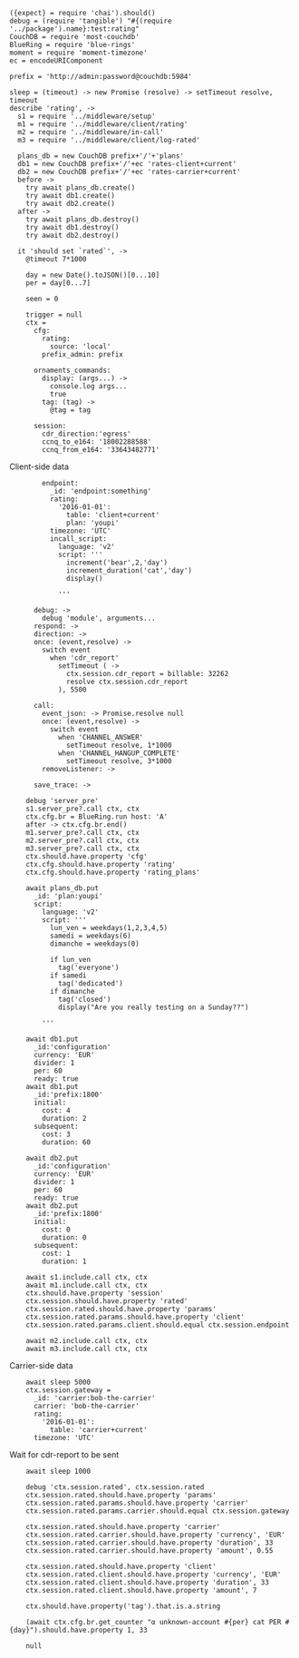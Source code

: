     ({expect} = require 'chai').should()
    debug = (require 'tangible') "#{(require '../package').name}:test:rating"
    CouchDB = require 'most-couchdb'
    BlueRing = require 'blue-rings'
    moment = require 'moment-timezone'
    ec = encodeURIComponent

    prefix = 'http://admin:password@couchdb:5984'

    sleep = (timeout) -> new Promise (resolve) -> setTimeout resolve, timeout
    describe 'rating', ->
      s1 = require '../middleware/setup'
      m1 = require '../middleware/client/rating'
      m2 = require '../middleware/in-call'
      m3 = require '../middleware/client/log-rated'

      plans_db = new CouchDB prefix+'/'+'plans'
      db1 = new CouchDB prefix+'/'+ec 'rates-client+current'
      db2 = new CouchDB prefix+'/'+ec 'rates-carrier+current'
      before ->
        try await plans_db.create()
        try await db1.create()
        try await db2.create()
      after ->
        try await plans_db.destroy()
        try await db1.destroy()
        try await db2.destroy()

      it 'should set `rated`', ->
        @timeout 7*1000

        day = new Date().toJSON()[0...10]
        per = day[0...7]

        seen = 0

        trigger = null
        ctx =
          cfg:
            rating:
              source: 'local'
            prefix_admin: prefix

          ornaments_commands:
            display: (args...) ->
              console.log args...
              true
            tag: (tag) ->
              @tag = tag

          session:
            cdr_direction:'egress'
            ccnq_to_e164: '18002288588'
            ccnq_from_e164: '33643482771'

Client-side data

            endpoint:
              _id: 'endpoint:something'
              rating:
                '2016-01-01':
                  table: 'client+current'
                  plan: 'youpi'
              timezone: 'UTC'
              incall_script:
                language: 'v2'
                script: '''
                  increment('bear',2,'day')
                  increment_duration('cat','day')
                  display()

                '''

          debug: ->
            debug 'module', arguments...
          respond: ->
          direction: ->
          once: (event,resolve) ->
            switch event
              when 'cdr_report'
                setTimeout ( ->
                  ctx.session.cdr_report = billable: 32262
                  resolve ctx.session.cdr_report
                ), 5500

          call:
            event_json: -> Promise.resolve null
            once: (event,resolve) ->
              switch event
                when 'CHANNEL_ANSWER'
                  setTimeout resolve, 1*1000
                when 'CHANNEL_HANGUP_COMPLETE'
                  setTimeout resolve, 3*1000
            removeListener: ->

          save_trace: ->

        debug 'server_pre'
        s1.server_pre?.call ctx, ctx
        ctx.cfg.br = BlueRing.run host: 'A'
        after -> ctx.cfg.br.end()
        m1.server_pre?.call ctx, ctx
        m2.server_pre?.call ctx, ctx
        m3.server_pre?.call ctx, ctx
        ctx.should.have.property 'cfg'
        ctx.cfg.should.have.property 'rating'
        ctx.cfg.should.have.property 'rating_plans'

        await plans_db.put
          _id: 'plan:youpi'
          script:
            language: 'v2'
            script: '''
              lun_ven = weekdays(1,2,3,4,5)
              samedi = weekdays(6)
              dimanche = weekdays(0)

              if lun_ven
                tag('everyone')
              if samedi
                tag('dedicated')
              if dimanche
                tag('closed')
                display("Are you really testing on a Sunday??")

            '''

        await db1.put
          _id:'configuration'
          currency: 'EUR'
          divider: 1
          per: 60
          ready: true
        await db1.put
          _id:'prefix:1800'
          initial:
            cost: 4
            duration: 2
          subsequent:
            cost: 3
            duration: 60

        await db2.put
          _id:'configuration'
          currency: 'EUR'
          divider: 1
          per: 60
          ready: true
        await db2.put
          _id:'prefix:1800'
          initial:
            cost: 0
            duration: 0
          subsequent:
            cost: 1
            duration: 1

        await s1.include.call ctx, ctx
        await m1.include.call ctx, ctx
        ctx.should.have.property 'session'
        ctx.session.should.have.property 'rated'
        ctx.session.rated.should.have.property 'params'
        ctx.session.rated.params.should.have.property 'client'
        ctx.session.rated.params.client.should.equal ctx.session.endpoint

        await m2.include.call ctx, ctx
        await m3.include.call ctx, ctx

Carrier-side data

        await sleep 5000
        ctx.session.gateway =
          _id: 'carrier:bob-the-carrier'
          carrier: 'bob-the-carrier'
          rating:
            '2016-01-01':
              table: 'carrier+current'
          timezone: 'UTC'

Wait for cdr-report to be sent

        await sleep 1000

        debug 'ctx.session.rated', ctx.session.rated
        ctx.session.rated.should.have.property 'params'
        ctx.session.rated.params.should.have.property 'carrier'
        ctx.session.rated.params.carrier.should.equal ctx.session.gateway

        ctx.session.rated.should.have.property 'carrier'
        ctx.session.rated.carrier.should.have.property 'currency', 'EUR'
        ctx.session.rated.carrier.should.have.property 'duration', 33
        ctx.session.rated.carrier.should.have.property 'amount', 0.55

        ctx.session.rated.should.have.property 'client'
        ctx.session.rated.client.should.have.property 'currency', 'EUR'
        ctx.session.rated.client.should.have.property 'duration', 33
        ctx.session.rated.client.should.have.property 'amount', 7

        ctx.should.have.property('tag').that.is.a.string

        (await ctx.cfg.br.get_counter "α unknown-account #{per} cat PER #{day}").should.have.property 1, 33

        null
